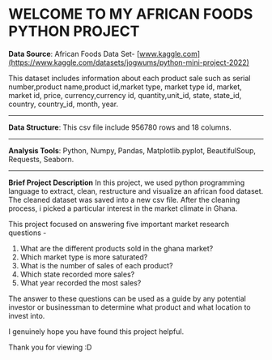 # WELCOME TO MY AFRICAN FOODS PYTHON PROJECT #
**Data Source**: African Foods Data Set-  [www.kaggle.com](https://www.kaggle.com/datasets/jogwums/python-mini-project-2022)

This dataset includes information about each product sale such as serial number,product name,product id,market type, market type id, market, market id, price, currency,currency id, quantity,unit_id, state, state_id, country, country_id, month, year.
______________________________________________________________________________________________________________________________________________________
**Data Structure**: This csv file include 956780 rows and 18 columns.
_____________________________________________________________________________________________________________________________________________________
**Analysis Tools**: Python, Numpy, Pandas, Matplotlib.pyplot, BeautifulSoup, Requests, Seaborn.
______________________________________________________________________________________________________________________________________________________
**Brief Project Description**
In this project, we used python programming language to extract, clean, restructure and visualize an african food dataset. The cleaned  dataset was saved into a new csv file. After the cleaning process, i picked a particular interest in the market climate in Ghana.

This project focused on answering five important market research questions -

1. What are the different products sold in the ghana market?
2. Which market type is more saturated?
3. What is the number of sales of each product?
4. Which state recorded more sales?
5. What year recorded the most sales?

The answer to these questions can be used as a guide by any potential investor or businessman to determine what product and what location to invest into.

I genuinely hope you have found this project helpful.

Thank you for viewing :D
